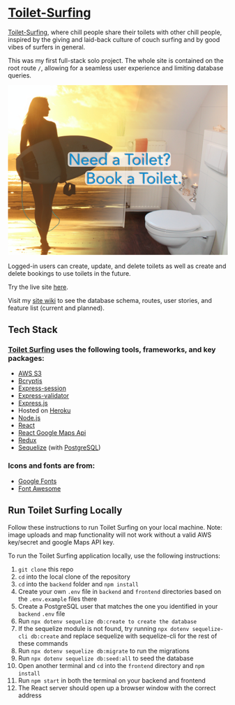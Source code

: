 # [Toilet-Surfing](https://toiletsurfing.herokuapp.com/)

[Toilet-Surfing](https://toiletsurfing.herokuapp.com/), where chill people share their toilets with other chill people, inspired by the giving and laid-back culture of couch surfing and by good vibes of surfers in general. 

This was my first full-stack solo project. The whole site is contained on the root route `/`, allowing for a seamless user experience and limiting database queries.

![Welcome to Toilet Surfing](/frontend/public/pictures/toilet-surfer-preview.png)

Logged-in users can create, update, and delete toilets as well as create and delete bookings to use toilets in the future.

Try the live site [here](https://toiletsurfing.herokuapp.com/).

Visit my [site wiki](https://github.com/zduvall/Toilet-Surfing/wiki) to see the database schema, routes, user stories, and feature list (current and planned).

## Tech Stack
### [Toilet Surfing](https://toiletsurfing.herokuapp.com/) uses the following tools, frameworks, and key packages:

* [AWS S3](https://aws.amazon.com/s3/)
* [Bcryptjs](https://www.npmjs.com/package/bcrypt)
* [Express-session](https://www.npmjs.com/package/express-session)
* [Express-validator](https://express-validator.github.io/docs/)
* [Express.js](https://expressjs.com/)
* Hosted on [Heroku](https://dashboard.heroku.com/)
* [Node.js](https://nodejs.org/en/)
* [React](https://reactjs.org/)
* [React Google Maps Api](https://react-google-maps-api-docs.netlify.app/)
* [Redux](https://react-redux.js.org/)
* [Sequelize](https://sequelize.org/) (with [PostgreSQL](https://www.postgresql.org/))


### Icons and fonts are from:
* [Google Fonts](https://fonts.google.com/)
* [Font Awesome](https://fontawesome.com/)

## Run Toilet Surfing Locally
Follow these instructions to run Toilet Surfing on your local machine. Note: image uploads and map functionality will not work without a valid AWS key/secret and google Maps API key.

To run the Toilet Surfing application locally, use the following instructions:

1. `git clone` this repo
2. `cd` into the local clone of the repository
3. `cd` into the `backend` folder and `npm install`
4. Create your own `.env` file in `backend` and `frontend` directories based on the `.env.example` files there
5. Create a PostgreSQL user that matches the one you identified in your `backend` `.env` file
6. Run `npx dotenv sequelize db:create to create the database`
7. If the sequelize module is not found, try running `npx dotenv sequelize-cli db:create` and replace sequelize with sequelize-cli for the rest of these commands
8. Run `npx dotenv sequelize db:migrate` to run the migrations
9. Run `npx dotenv sequelize db:seed:all` to seed the database
10. Open another terminal and `cd` into the `frontend` directory and `npm install`
11. Run `npm start` in both the terminal on your backend and frontend
12. The React server should open up a browser window with the correct address
